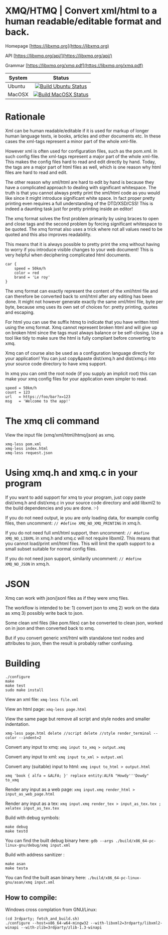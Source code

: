 # XMQ/HTMQ | Convert xml/html to a human readable/editable format and back.

Homepage [https://libxmq.org](https://libxmq.org)

API [https://libxmq.org/api/](https://libxmq.org/api/)

Grammar [https://libxmq.org/xmq.pdf](https://libxmq.org/xmq.pdf)

| System       | Status        |
| ------------ |:-------------:|
| Ubuntu | [![Build Ubuntu Status](https://github.com/libxmq/xmq/workflows/Build%20Ubuntu/badge.svg)](https://github.com/libxmq/xmq/actions)|
| MacOSX | [![Build MacOSX Status](https://github.com/libxmq/xmq/workflows/Build%20MacOSX/badge.svg)](https://github.com/libxmq/xmq/actions)|

# Rationale

Xml can be human readable/editable if it is used for markup of longer
human language texts, ie books, articles and other documents etc. In
these cases the xml-tags represent a minor part of the whole xml-file.

However xml is often used for configuration files, such as the
pom.xml. In such config files the xml-tags represent a major part of
the whole xml-file. This makes the config files hard to read and edit
directly by hand. Today, the tags are a major part of html files as
well, which is one reason why html files are hard to read and edit.

The other reason why xml/html are hard to edit by hand is because they
have a complicated approach to dealing with significant
whitespace. The truth is that you cannot always pretty print the
xml/html code as you would like since it might introduce significant
white space. In fact proper pretty printing even requires a full
understanding of the DTD/XSD/CSS! This is indeed a daunting task just
for pretty printing inside an editor!

The xmq format solves the first problem primarily by using braces to
open and close tags and the second problem by forcing significant
whitespace to be quoted. The xmq format also uses a trick where
not all values need to be quoted and this also improves readability.

This means that it is always possible to pretty print the xmq without
having to worry if you introduce visible changes to your web document!
This is very helpful when deciphering complicated html documents.

```
car {
    speed = 50km/h
    color = red
    brand = 'Le roy'
}
```

The xmq format can exactly represent the content of the xml/html file
and can therefore be converted back to xml/html after any editing has
been done. It might not however generate exactly the same xml/html
file, byte per byte, because xmq uses its own set of choices for:
pretty printing, quotes and escaping.

For html you can use the suffix htmq to indicate that you have written
html using the xmq format. Xmq cannot represent broken html and will
give up on broken html since the tags must always balance or be
self-closing. Use a tool like tidy to make sure the html is fully
compliant before converting to xmq.

Xmq can of course also be used as a configuration language directly
for your application! You can just copy&paste dist/xmq.h and
dist/xmq.c into your source code directory to have xmq support.

In xmq you can omit the root node (if you supply an implicit root) this
can make your xmq config files for your application even simpler to read.
```
speed = 50km/h
count = 123
url   = https://foo/bar?x=123
msg   = 'Welcome to the app!'
```

# The xmq cli command

View the input file (xmq/xml/html/htmq/json) as xmq.

```
xmq-less pom.xml
xmq-less index.html
xmq-less request.json
```

# Using xmq.h and xmq.c in your program

If you want to add support for xmq to your program, just copy paste
dist/xmq.h and dist/xmq.c in your source code directory and add
libxml2 to the build dependencies and you are done. :-)

If you do not need output, ie you are only loading data, for example config files,
then uncomment: `// #define XMQ_NO_XMQ_PRINTING` in xmq.h.

If you do not need full xml/html support, then uncomment:
`// #define XMQ_NO_LIBXML` in xmq.h and xmq.c will not require libxml2.
This means that you cannot load/print xml/html files.
This will limit the xpath support to a small subset suitable for normal config files.

If you do not need json support, similarily uncomment:
`// #define XMQ_NO_JSON` in xmq.h.

# JSON

Xmq can work with json/jsonl files as if they were xmq files.

The workflow is intended to be: 1) convert json to xmq 2) work on the data as xmq 3) possibly write back to json.

Some clean xml files (like pom.files) can be converted to clean json, worked on in json and then converted back to xmq.

But if you convert generic xml/html with standalone text nodes and attributes to json, then the result is probably rather confusing.

# Building

```
./configure
make
make test
sudo make install
```

View an xml file: `xmq-less file.xml`

View an html page: `xmq-less page.html`

View the same page but remove all script and style nodes and smaller indentation.
```
xmq-less page.html delete //script delete //style render_terminal --color --indent=2
```

Convert any input to xmq: `xmq input to_xmq > output.xmq`

Convert any input to xml: `xmq input to_xml > output.xml`

Convert any (suitable) input to html: `xmq input to_html > output.html`

```
xmq 'book { alfa = &ALFA; }' replace entity:ALFA "Howdy'''Dowdy" to_xmq
```

Render any input as a web page: `xmq input.xmq render_html > input_as_web_page.html`

Render any input as a tex: `xmq input.xmq render_tex > input_as_tex.tex ; xelatex input_as_tex.tex`

Build with debug symbols:
```
make debug
make testd
```

You can find the built debug binary here:
`gdb --args ./build/x86_64-pc-linux-gnu/debug/xmq input.xml`

Build with address sanitizer :
```
make asan
make testa
```

You can find the built asan binary here:
`./build/x86_64-pc-linux-gnu/asan/xmq input.xml`

## How to compile:

Windows cross complation from GNU/Linux:
```
(cd 3rdparty; fetch_and_build.sh)
./configure --host=x86_64-w64-mingw32 --with-libxml2=3rdparty/libxml2-winapi --with-zlib=3rdparty/zlib-1.3-winapi
```